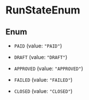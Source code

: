 

# RunStateEnum

## Enum


* `PAID` (value: `"PAID"`)

* `DRAFT` (value: `"DRAFT"`)

* `APPROVED` (value: `"APPROVED"`)

* `FAILED` (value: `"FAILED"`)

* `CLOSED` (value: `"CLOSED"`)



